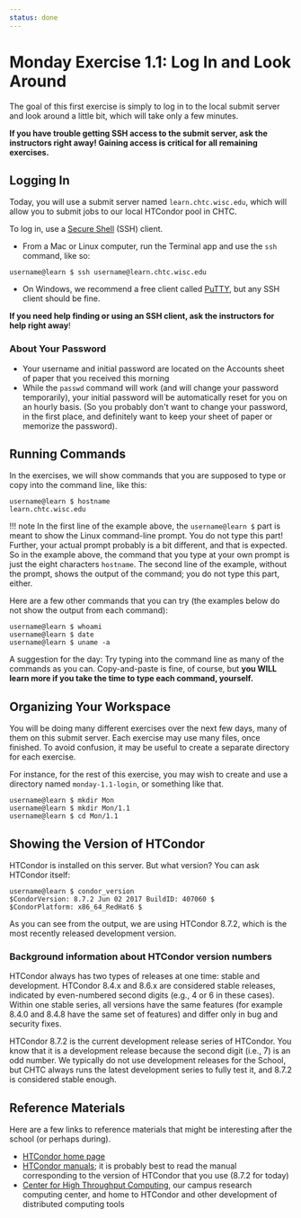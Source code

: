 ```yaml
---
status: done
---
```


<style type="text/css"> pre em { font-style: normal; background-color: yellow; } pre strong { font-style: normal; font-weight: bold; color: \#008; } </style>

Monday Exercise 1.1: Log In and Look Around
===========================================

The goal of this first exercise is simply to log in to the local submit server and look around a little bit, which will take only a few minutes. 

**If you have trouble getting SSH access to the submit server, ask the instructors right away! Gaining access is critical for all remaining exercises.**

Logging In
----------

Today, you will use a submit server named `learn.chtc.wisc.edu`, which will allow you to submit jobs to our local HTCondor pool in CHTC.

To log in, use a [Secure Shell](http://en.wikipedia.org/wiki/Secure_Shell) (SSH) client.

-   From a Mac or Linux computer, run the Terminal app and use the `ssh` command, like so:

``` console
username@learn $ ssh username@learn.chtc.wisc.edu
```

-   On Windows, we recommend a free client called [PuTTY](http://www.chiark.greenend.org.uk/~sgtatham/putty/), but any SSH client should be fine.

**If you need help finding or using an SSH client, ask the instructors for help right away**!

### About Your Password
-   Your username and initial password are located on the Accounts sheet of paper that you received this morning
-   While the `passwd` command will work (and will change your password temporarily), your initial password will be automatically reset for you on an hourly basis. (So you probably don't want to change your password, in the first place, and definitely want to keep your sheet of paper or memorize the password).

Running Commands
----------------

In the exercises, we will show commands that you are supposed to type or copy into the command line, like this:

``` console
username@learn $ hostname
learn.chtc.wisc.edu
```

!!! note
    In the first line of the example above, the `username@learn $` part is meant to show the Linux command-line prompt.
    You do not type this part! Further, your actual prompt probably is a bit different, and that is expected.
    So in the example above, the command that you type at your own prompt is just the eight characters `hostname`.
    The second line of the example, without the prompt, shows the output of the command; you do not type this part,
    either.

Here are a few other commands that you can try (the examples below do not show the output from each command):

``` console
username@learn $ whoami
username@learn $ date
username@learn $ uname -a
```

A suggestion for the day: Try typing into the command line as many of the commands as you can. Copy-and-paste is fine, of course, but **you WILL learn more if you take the time to type each command, yourself.**

Organizing Your Workspace
-------------------------

You will be doing many different exercises over the next few days, many of them on this submit server. Each exercise may use many files, once finished. To avoid confusion, it may be useful to create a separate directory for each exercise.

For instance, for the rest of this exercise, you may wish to create and use a directory named `monday-1.1-login`, or something like that.

``` console
username@learn $ mkdir Mon
username@learn $ mkdir Mon/1.1
username@learn $ cd Mon/1.1
```

Showing the Version of HTCondor
-------------------------------

HTCondor is installed on this server. But what version? You can ask HTCondor itself:

``` console
username@learn $ condor_version
$CondorVersion: 8.7.2 Jun 02 2017 BuildID: 407060 $
$CondorPlatform: x86_64_RedHat6 $
```

As you can see from the output, we are using HTCondor 8.7.2, which is the most recently released development version.

### Background information about HTCondor version numbers

HTCondor always has two types of releases at one time: stable and development. HTCondor 8.4.x and 8.6.x are considered stable releases, indicated by even-numbered second digits (e.g., 4 or 6 in these cases). Within one stable series, all versions have the same features (for example 8.4.0 and 8.4.8 have the same set of features) and differ only in bug and security fixes.

HTCondor 8.7.2 is the current development release series of HTCondor. You know that it is a development release because the second digit (i.e., 7) is an odd number. We typically do not use development releases for the School, but CHTC always runs the latest development series to fully test it, and  8.7.2 is considered stable enough.

Reference Materials
-------------------

Here are a few links to reference materials that might be interesting after the school (or perhaps during).

-   [HTCondor home page](http://research.cs.wisc.edu/htcondor/)
-   [HTCondor manuals](http://research.cs.wisc.edu/htcondor/manual/); it is probably best to read the manual corresponding to the version of HTCondor that you use (8.7.2 for today)
-   [Center for High Throughput Computing](http://chtc.cs.wisc.edu/), our campus research computing center, and home to HTCondor and other development of distributed computing tools
